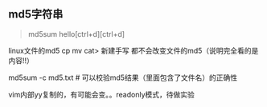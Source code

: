 ## md5字符串

>md5sum
hello[ctrl+d][ctrl+d]


linux文件的md5
cp mv cat> 新建手写 都不会改变文件的md5（说明完全看的是内容!!）


md5sum -c md5.txt # 可以校验md5结果（里面包含了文件名）的正确性


vim内部yy复制的，有可能会变。。readonly模式，待做实验